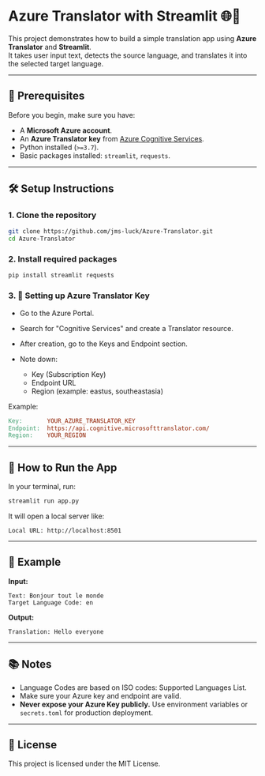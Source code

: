 # Azure Translator with Streamlit 🌐🚀

This project demonstrates how to build a simple translation app using **Azure Translator** and **Streamlit**.  
It takes user input text, detects the source language, and translates it into the selected target language.

---

## 🚀 Prerequisites

Before you begin, make sure you have:

- A **Microsoft Azure account**.
- An **Azure Translator key** from [Azure Cognitive Services](https://portal.azure.com/).
- Python installed (`>=3.7`).
- Basic packages installed: `streamlit`, `requests`.

---

## 🛠️ Setup Instructions

### 1. Clone the repository

```bash
git clone https://github.com/jms-luck/Azure-Translator.git
cd Azure-Translator
```

### 2. Install required packages

```bash
pip install streamlit requests
```

### 3. 🔑 Setting up Azure Translator Key

- Go to the Azure Portal.
- Search for "Cognitive Services" and create a Translator resource.
- After creation, go to the Keys and Endpoint section.
- Note down:

  - Key (Subscription Key)
  - Endpoint URL
  - Region (example: eastus, southeastasia)

Example:

```makefile
Key:       YOUR_AZURE_TRANSLATOR_KEY
Endpoint:  https://api.cognitive.microsofttranslator.com/
Region:    YOUR_REGION
```

---

## 📄 How to Run the App

In your terminal, run:

```bash
streamlit run app.py
```

It will open a local server like:

```
Local URL: http://localhost:8501
```

---

## 🌟 Example

**Input:**

```
Text: Bonjour tout le monde
Target Language Code: en
```

**Output:**

```
Translation: Hello everyone
```

---

## 📚 Notes

- Language Codes are based on ISO codes: Supported Languages List.
- Make sure your Azure key and endpoint are valid.
- **Never expose your Azure Key publicly.** Use environment variables or `secrets.toml` for production deployment.

---

## 📜 License

This project is licensed under the MIT License.
